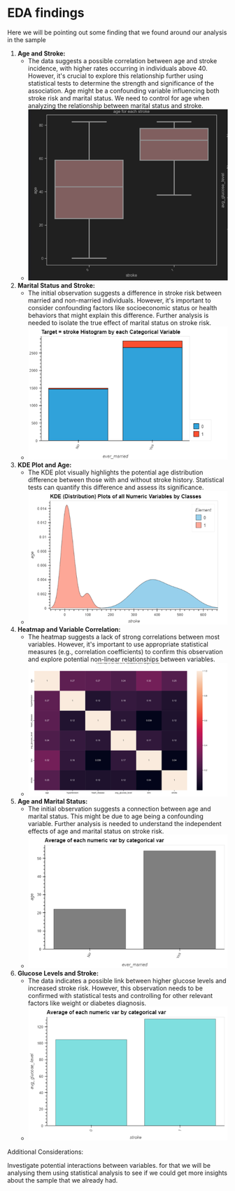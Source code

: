 # EDA findings

Here we will be pointing out some finding that we found around our analysis in the sample
1. **Age and Stroke:** 
   - The data suggests a possible correlation between age and stroke incidence, with higher rates occurring in individuals above 40. However, it's crucial to explore this relationship further using statistical tests to determine the strength and significance of the association. Age might be a confounding variable influencing both stroke risk and marital status. We need to control for age when analyzing the relationship between marital status and stroke.
   - ![Age and Stroke](./img/age_stroke.png)
2. **Marital Status and Stroke:** 
   - The initial observation suggests a difference in stroke risk between married and non-married individuals. However, it's important to consider confounding factors like socioeconomic status or health behaviors that might explain this difference. Further analysis is needed to isolate the true effect of marital status on stroke risk.
   - ![ever maried](./img/ever_maried.png)
3. **KDE Plot and Age:**
   - The KDE plot visually highlights the potential age distribution difference between those with and without stroke history. Statistical tests can quantify this difference and assess its significance.
   - ![KDE_stroke_age](./img/KDE_stroke_age.png)
4. **Heatmap and Variable Correlation:** 
   - The heatmap suggests a lack of strong correlations between most variables. However, it's important to use appropriate statistical measures (e.g., correlation coefficients) to confirm this observation and explore potential non-linear relationships between variables.
   - ![Heatmap correlation](./AutoViz_Plots/stroke/Heat_Maps.svg)
5. **Age and Marital Status:**
   - The initial observation suggests a connection between age and marital status. This might be due to age being a confounding variable.  Further analysis is needed to understand the independent effects of age and marital status on stroke risk.
   - ![Marital status](./img/marital_status.png)
6. **Glucose Levels and Stroke:**
   - The data indicates a possible link between higher glucose levels and increased stroke risk. However, this observation needs to be confirmed with statistical tests and controlling for other relevant factors like weight or diabetes diagnosis.
   - ![Glucose levels](./img/glucose_levels.png)


Additional Considerations:

Investigate potential interactions between variables. for that we will be analysing them using statistical analysis to see if we could get more insights about the sample that we already had.